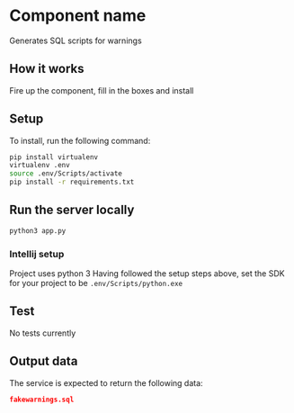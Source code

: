 # Component name
Generates SQL scripts for warnings

## How it works
Fire up the component, fill in the boxes and install 

## Setup
To install, run the following command:
```bash
pip install virtualenv
virtualenv .env
source .env/Scripts/activate
pip install -r requirements.txt
```

## Run the server locally

```bash
python3 app.py
```

### Intellij setup
Project uses python 3
Having followed the setup steps above, set the SDK for your project to be ```.env/Scripts/python.exe```

## Test
No tests currently

## Output data
The service is expected to return the following data:
```JSON
fakewarnings.sql
```